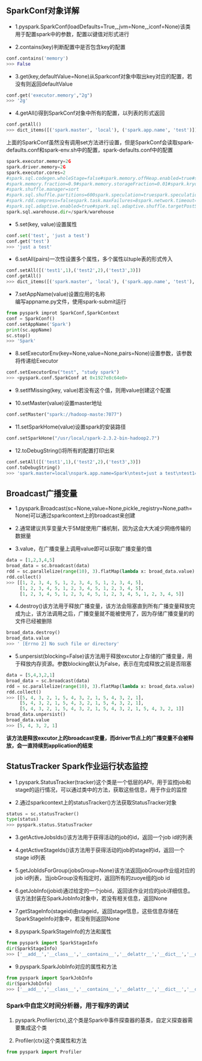 
## SparkConf对象详解

- 1.pyspark.SparkConf(loadDefaults=True,_jvm=None,_iconf=None)该类用于配置spark中的参数，配置以键值对形式进行

- 2.contains(key)判断配置中是否包含key的配置

~~~python
conf.contains('memory')
>>> False
~~~

- 3.get(key,defaultValue=None)从Sparkconf对象中取出key对应的配置，若没有则返回defaultValue

~~~python
conf.get('executor.memory',"2g")
>>> '2g'
~~~

- 4.getAll()得到SparkConf对象中所有的配置，以列表的形式返回

~~~python
conf.getAll()
>>> dict_items([('spark.master', 'local'), ('spark.app.name', 'test')])
~~~
上面的SparkConf虽然没有调用set方法进行设置，但是SparkConf会读取spark-defaults.conf和spark-env.sh中的配置，spark-defaults.conf中的配置

~~~python
spark.executor.memory=2G
spark.driver.memory=2G
spark.executor.cores=2
#spark.sql.codegen.wholeStage=false#spark.memory.offHeap.enabled=true#spark.memory.offHeap.size=4G
#spark.memory.fraction=0.9#spark.memory.storageFraction=0.01#spark.kryoserializer.buffer.max=64m
#spark.shuffle.manager=sort
#spark.sql.shuffle.partitions=600spark.speculation=truespark.speculation.interval=5000spark.speculation.quantile=0.9spark.speculation.multiplier=2spark.default.parallelism=1000spark.driver.maxResultSize=1g
#spark.rdd.compress=falsespark.task.maxFailures=8spark.network.timeout=300spark.yarn.max.executor.failures=200spark.shuffle.service.enabled=truespark.dynamicAllocation.enabled=truespark.dynamicAllocation.minExecutors=4spark.dynamicAllocation.maxExecutors=8spark.dynamicAllocation.executorIdleTimeout=60#spark.serializer=org.apache.spark.serializer.JavaSerializer
#spark.sql.adaptive.enabled=true#spark.sql.adaptive.shuffle.targetPostShuffleInputSize=100000000#spark.sql.adaptive.minNumPostShufflePartitions=1##for spark2.0#spark.sql.hive.verifyPartitionPath=true#spark.sql.warehouse.dir
spark.sql.warehouse.dir=/spark/warehouse
~~~

- 5.set(key, value)设置属性

~~~python
conf.set('test', 'just a test')
conf.get('test')
>>> 'just a test'
~~~

- 6.setAll(pairs)一次性设置多个属性，多个属性以tuple表的形式传入

~~~python
conf.setAll([('test1',1),('test2',2),('test3',3)])
conf.getAll()
>>> dict_items([('spark.master', 'local'), ('spark.app.name', 'test'), ('test', 'just a test'), ('test1', '1'), ('test2', '2'), ('test3', '3')])
~~~

- 7.setAppName(value)设置应用的名称  
编写appname.py文件，使用spark-submit运行
~~~python
from pyspark improt SparkConf,SparkContext
conf = SparkConf()
conf.setAppName('Spark')
print(sc.appName)
sc.stop()
>>> 'Spark'
~~~

- 8.setExecutorEnv(key=None,value=None,pairs=None)设置参数，该参数将传递给Executor

~~~python
conf.setExecutorEnv("test", "study spark")
>>> <pyspark.conf.SparkConf at 0x1927e8c64e0>
~~~

- 9.setIfMissing(key, value)若没有这个值，则用value创建这个配置

- 10.setMaster(value)设置master地址

~~~python
conf.setMaster("spark://hadoop-maste:7077")
~~~

- 11.setSparkHome(value)设置spark的安装路径

~~~python
conf.setSparkHone("/usr/local/spark-2.3.2-bin-hadoop2.7")
~~~

- 12.toDebugString()将所有的配置打印出来

~~~python
conf.setAll([('test1',1),('test2',2),('test3',3)])
conf.toDebugString()
>>> 'spark.master=local\nspark.app.name=Spark\ntest=just a test\ntest1=1\ntest2=2\ntest3=3\nspark.executorEnv.test=study spark'
~~~

## Broadcast广播变量

- 1.pyspark.Broadcast(sc=None,value=None,pickle_registry=None,path=None)可以通过sparkcontext上的broadcast来创建

- 2.通常建议共享变量大于5M就使用广播机制，因为这会大大减少网络传输的数据量

- 3.value，在广播变量上调用value即可以获取广播变量的值

~~~python
data = [1,2,3,4,5]
broad_data = sc.broadcast(data)
rdd = sc.parallelize(range(10), 3).flatMap(lambda x: broad_data.value).glom()
rdd.collect()
>>> [[1, 2, 3, 4, 5, 1, 2, 3, 4, 5, 1, 2, 3, 4, 5],
     [1, 2, 3, 4, 5, 1, 2, 3, 4, 5, 1, 2, 3, 4, 5],
     [1, 2, 3, 4, 5, 1, 2, 3, 4, 5, 1, 2, 3, 4, 5, 1, 2, 3, 4, 5]]
~~~

- 4.destroy()该方法用于释放广播变量，该方法会阻塞直到所有广播变量释放完成为止，该方法调用之后，广播变量就不能被使用了，因为存储广播变量的的文件已经被删除

~~~python
broad_data.destroy()
broad_data.value
>>> ' [Errno 2] No such file or directory'
~~~

- 5.unpersist(blocking=False)该方法用于释放excutor上存储的广播变量，用于释放内存资源。参数blocking默认为False，表示在完成释放之前是否阻塞

~~~python
data = [5,4,3,2,1]
broad_data = sc.broadcast(data)
rdd = sc.parallelize(range(10), 3).flatMap(lambda x: broad_data.value).glom()
rdd.collect()
>>> [[5, 4, 3, 2, 1, 5, 4, 3, 2, 1, 5, 4, 3, 2, 1],
     [5, 4, 3, 2, 1, 5, 4, 3, 2, 1, 5, 4, 3, 2, 1],
     [5, 4, 3, 2, 1, 5, 4, 3, 2, 1, 5, 4, 3, 2, 1, 5, 4, 3, 2, 1]]
broad_data.unpersist()
broad_data.value
>>> [5, 4, 3, 2, 1]
~~~
**该方法是释放excutor上的broadcast变量，而driver节点上的广播变量不会被释放，会一直持续到application的结束**

## StatusTracker Spark作业运行状态监控

- 1.pyspark.StatusTracker(tracker)这个类是一个低层的API，用于监控job和stage的运行情况，可以通过类中的方法，获取这些信息，用于作业的监控

- 2.通过sparkcontext上的statusTracker()方法获取StatusTracker对象

~~~python
status = sc.statusTracker()
type(status)
>>> pyspark.status.StatusTracker
~~~

- 3.getActiveJobsIds()该方法用于获得活动的job的id，返回一个job id的列表

- 4.getActiveStageIds()该方法用于获得活动的job的stage的id，返回一个stage id列表

- 5.getJobIdsForGroup(jobsGroup=None)该方法返回jobGroup作业组对应的job id列表，当jobGroup没有指定时，返回所有的zuoye组的job id

- 6.getJobInfo(jobid)通过给定的一个jobid，返回该作业对应的job详细信息。该方法封装在SparkJobInfo对象中，若没有相关信息，返回None

- 7.getStageInfo(stageid)由stageid，返回stage信息，这些信息存储在SparkStageInfo对象中，若没有则返回None

- 8.pyspark.SparkStageInfo的方法和属性

~~~python
from pyspark import SparkStageInfo
dir(SparkStageInfo)
>>> ['__add__','__class__','__contains__','__delattr__','__dict__','__dir__','__doc__','__eq__','__format__','__ge__','__getattribute__','__getitem__','__getnewargs__','__gt__','__hash__','__init__','__init_subclass__','__iter__','__le__','__len__','__lt__','__module__','__mul__','__ne__','__new__','__reduce__','__reduce_ex__','__repr__','__rmul__','__setattr__','__sizeof__','__slots__','__str__','__subclasshook__','_asdict','_fields','_is_namedtuple_','_make','_replace','_source','count','currentAttemptId','index','name','numActiveTasks','numCompletedTasks','numFailedTasks','numTasks','stageId']
~~~

- 9.pyspark.SparkJobInfo对应的属性和方法

~~~python
from pyspark import SparkJobInfo
dir(SparkJobInfo)
>>> ['__add__','__class__','__contains__','__delattr__','__dict__','__dir__','__doc__','__eq__','__format__','__ge__','__getattribute__','__getitem__','__getnewargs__','__gt__','__hash__','__init__','__init_subclass__','__iter__','__le__','__len__','__lt__','__module__','__mul__','__ne__','__new__','__reduce__','__reduce_ex__','__repr__','__rmul__','__setattr__','__sizeof__','__slots__','__str__','__subclasshook__','_asdict','_fields','_is_namedtuple_','_make','_replace','_source','count','index','jobId','stageIds','status']
~~~

### Spark中自定义时间分析器，用于程序的调试

1. pyspark.Profiler(ctx),这个类是Spark中事件探查器的基类，自定义探查器需要集成这个类

2. Profiler(ctx)这个类属性和方法

~~~python
from pyspark import Profiler

~~~
